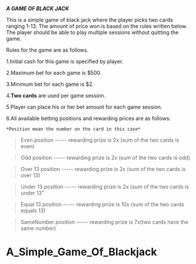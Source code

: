 ***A GAME OF BLACK JACK***

This is a simple game of black jack where the player picks two cards ranging 1-13. The amount of price won is based on the rules written below. The player should be able to play multiple sessions without quitting the game.

Rules for the game are as follows.

1.Initial cash for this game is specified by player.

2.Maximum bet for each game is $500.

3.Minimum bet for each game is $2.

4.**Two cards** are used per game session.

5.Player can place his or her bet amount for each game session.

6.All available betting positions and rewarding prices are as follows:
	
	
	*Position mean the number on the card in this case*
>
> Even position ----- rewarding prize is 2x (sum of the two
> cards is even)

>
> Odd position ----- rewarding prize is 2x (sum of the two cards
> is odd)

> Over 13 position ----- rewarding prize is 2x
> (sum of the two cards is over 13)

> Under 13 position ----- rewarding prize is 2x
> (sum of the two cards is under 13"

> Equal 13 position ----- rewarding prize is 10x
> (sum of the two cards equals 13)

> SameNumber position ----- rewarding prize is 7x(two cards have the same number)
# A_Simple_Game_Of_Blackjack
